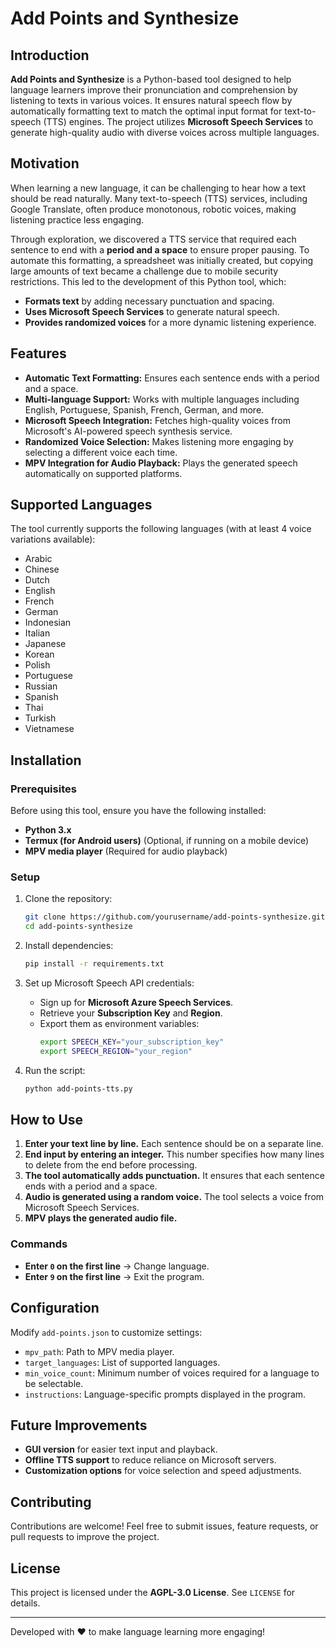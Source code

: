 # Add Points and Synthesize

## Introduction

**Add Points and Synthesize** is a Python-based tool designed to help language learners improve their pronunciation and comprehension by listening to texts in various voices. It ensures natural speech flow by automatically formatting text to match the optimal input format for text-to-speech (TTS) engines. The project utilizes **Microsoft Speech Services** to generate high-quality audio with diverse voices across multiple languages.

## Motivation

When learning a new language, it can be challenging to hear how a text should be read naturally. Many text-to-speech (TTS) services, including Google Translate, often produce monotonous, robotic voices, making listening practice less engaging.

Through exploration, we discovered a TTS service that required each sentence to end with a **period and a space** to ensure proper pausing. To automate this formatting, a spreadsheet was initially created, but copying large amounts of text became a challenge due to mobile security restrictions. This led to the development of this Python tool, which:

- **Formats text** by adding necessary punctuation and spacing.
- **Uses Microsoft Speech Services** to generate natural speech.
- **Provides randomized voices** for a more dynamic listening experience.

## Features

- **Automatic Text Formatting:** Ensures each sentence ends with a period and a space.
- **Multi-language Support:** Works with multiple languages including English, Portuguese, Spanish, French, German, and more.
- **Microsoft Speech Integration:** Fetches high-quality voices from Microsoft's AI-powered speech synthesis service.
- **Randomized Voice Selection:** Makes listening more engaging by selecting a different voice each time.
- **MPV Integration for Audio Playback:** Plays the generated speech automatically on supported platforms.

## Supported Languages

The tool currently supports the following languages (with at least 4 voice variations available):

- Arabic
- Chinese
- Dutch
- English
- French
- German
- Indonesian
- Italian
- Japanese
- Korean
- Polish
- Portuguese
- Russian
- Spanish
- Thai
- Turkish
- Vietnamese

## Installation

### Prerequisites

Before using this tool, ensure you have the following installed:

- **Python 3.x**
- **Termux (for Android users)** (Optional, if running on a mobile device)
- **MPV media player** (Required for audio playback)

### Setup

1. Clone the repository:

   ```bash
   git clone https://github.com/yourusername/add-points-synthesize.git
   cd add-points-synthesize
   ```

2. Install dependencies:

   ```bash
   pip install -r requirements.txt
   ```

3. Set up Microsoft Speech API credentials:

   - Sign up for **Microsoft Azure Speech Services**.
   - Retrieve your **Subscription Key** and **Region**.
   - Export them as environment variables:
     ```bash
     export SPEECH_KEY="your_subscription_key"
     export SPEECH_REGION="your_region"
     ```

4. Run the script:

   ```bash
   python add-points-tts.py
   ```

## How to Use

1. **Enter your text line by line.** Each sentence should be on a separate line.
2. **End input by entering an integer.** This number specifies how many lines to delete from the end before processing.
3. **The tool automatically adds punctuation.** It ensures that each sentence ends with a period and a space.
4. **Audio is generated using a random voice.** The tool selects a voice from Microsoft Speech Services.
5. **MPV plays the generated audio file.**

### Commands

- **Enter ********************`0`******************** on the first line** → Change language.
- **Enter ********************`9`******************** on the first line** → Exit the program.

## Configuration

Modify `add-points.json` to customize settings:

- `mpv_path`: Path to MPV media player.
- `target_languages`: List of supported languages.
- `min_voice_count`: Minimum number of voices required for a language to be selectable.
- `instructions`: Language-specific prompts displayed in the program.

## Future Improvements

- **GUI version** for easier text input and playback.
- **Offline TTS support** to reduce reliance on Microsoft servers.
- **Customization options** for voice selection and speed adjustments.

## Contributing

Contributions are welcome! Feel free to submit issues, feature requests, or pull requests to improve the project.

## License

This project is licensed under the **AGPL-3.0 License**. See `LICENSE` for details.

---

Developed with ❤️ to make language learning more engaging!

